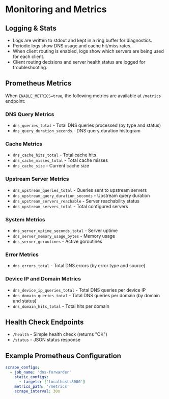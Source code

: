 # Monitoring and Metrics

## Logging & Stats
- Logs are written to stdout and kept in a ring buffer for diagnostics.
- Periodic logs show DNS usage and cache hit/miss rates.
- When client routing is enabled, logs show which servers are being used for each client.
- Client routing decisions and server health status are logged for troubleshooting.

## Prometheus Metrics
When `ENABLE_METRICS=true`, the following metrics are available at `/metrics` endpoint:

### DNS Query Metrics
- `dns_queries_total` - Total DNS queries processed (by type and status)
- `dns_query_duration_seconds` - DNS query duration histogram

### Cache Metrics
- `dns_cache_hits_total` - Total cache hits
- `dns_cache_misses_total` - Total cache misses
- `dns_cache_size` - Current cache size

### Upstream Server Metrics
- `dns_upstream_queries_total` - Queries sent to upstream servers
- `dns_upstream_query_duration_seconds` - Upstream query duration
- `dns_upstream_servers_reachable` - Server reachability status
- `dns_upstream_servers_total` - Total configured servers

### System Metrics
- `dns_server_uptime_seconds_total` - Server uptime
- `dns_server_memory_usage_bytes` - Memory usage
- `dns_server_goroutines` - Active goroutines

### Error Metrics
- `dns_errors_total` - Total DNS errors (by error type and source)

### Device IP and Domain Metrics
- `dns_device_ip_queries_total` - Total DNS queries per device IP
- `dns_domain_queries_total` - Total DNS queries per domain (by domain and status)
- `dns_domain_hits_total` - Total hits per domain

## Health Check Endpoints
- `/health` - Simple health check (returns "OK")
- `/status` - JSON status response

## Example Prometheus Configuration
```yaml
scrape_configs:
  - job_name: 'dns-forwarder'
    static_configs:
      - targets: ['localhost:8080']
    metrics_path: '/metrics'
    scrape_interval: 30s
```
